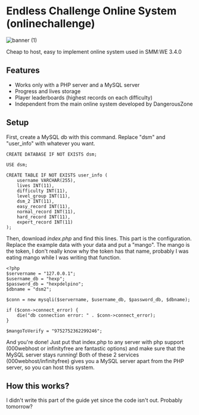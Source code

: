 # Endless Challenge Online System (onlinechallenge)

![banner (1)](https://github.com/HeXpp/online-challenge/assets/97027903/573f55a0-b1b3-4317-8f89-9e2eea52bd76)

Cheap to host, easy to implement online system used in SMM:WE 3.4.0
## Features
- Works only with a PHP server and a MySQL server
- Progress and lives storage
- Player leaderboards (highest records on each difficulty)
- Independent from the main online system developed by DangerousZone

## Setup
First, create a MySQL db with this command. Replace "dsm" and "user_info" with whatever you want.
```
CREATE DATABASE IF NOT EXISTS dsm;

USE dsm;

CREATE TABLE IF NOT EXISTS user_info (
    username VARCHAR(255),
    lives INT(11),
    difficulty INT(11),
    level_group INT(11),
    dsm_2 INT(11),
    easy_record INT(11),
    normal_record INT(11),
    hard_record INT(11),
    expert_record INT(11)
);
```
Then, download *index.php* and find this lines. This part is the configuration. Replace the example data with your data and put a "mango". The mango is the token, I don't really know why the token has that name, probably I was eating mango while I was writing that function.
```
<?php
$servername = "127.0.0.1";
$username_db = "hexp";
$password_db = "hexpdelpino";
$dbname = "dsm2";

$conn = new mysqli($servername, $username_db, $password_db, $dbname);

if ($conn->connect_error) {
    die("db connection error: " . $conn->connect_error);
}

$mangoToVerify = "9752752362299246";
```
And you're done! Just put that index.php to any server with php support (000webhost or infinityfree are fantastic options) and make sure that the MySQL server stays running! Both of these 2 services (000webhost/infinityfree) gives you a MySQL server apart from the PHP server, so you can host this system.

## How this works?
I didn't write this part of the guide yet since the code isn't out. Probably tomorrow?


